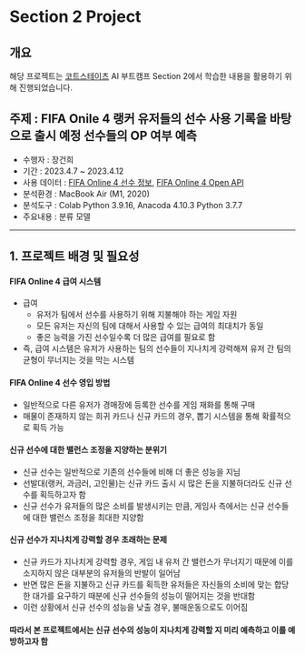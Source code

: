 # Section 2 Project

## 개요
해당 프로젝트는 [코트스테이츠](https://github.com/codestates) AI 부트캠프 Section 2에서 학습한 내용을 활용하기 위해 진행되었습니다.

## 주제 : FIFA Onile 4 랭커 유저들의 선수 사용 기록을 바탕으로 출시 예정 선수들의 OP 여부 예측
* 수행자 : 장건희
* 기간 : 2023.4.7 ~ 2023.4.12
* 사용 데이터 : [FIFA Online 4 선수 정보](https://fifaonline4.nexon.com/datacenter), [FIFA Online 4 Open API](https://developers.nexon.com/fifaonline4)
* 분석환경 : MacBook Air (M1, 2020)
* 분석도구 : Colab Python 3.9.16, Anacoda 4.10.3 Python 3.7.7
* 주요내용 : 분류 모델
* * *

## 1. 프로젝트 배경 및 필요성

#### FIFA Online 4 급여 시스템
- 급여
  - 유저가 팀에서 선수를 사용하기 위해 지불해야 하는 게임 자원
  - 모든 유저는 자신의 팀에 대해서 사용할 수 있는 급여의 최대치가 동일
  - 좋은 능력을 가진 선수일수록 더 많은 급여를 필요로 함
- 즉, 급여 시스템은 유저가 사용하는 팀의 선수들이 지나치게 강력해져 유저 간 팀의 균형이 무너지는 것을 막는 시스템

#### FIFA Online 4 선수 영입 방법
- 일반적으로 다른 유저가 경매장에 등록한 선수를 게임 재화를 통해 구매
- 매물이 존재하지 않는 희귀 카드나 신규 카드의 경우, 뽑기 시스템을 통해 확률적으로 획득 가능

#### 신규 선수에 대한 밸런스 조정을 지양하는 분위기
- 신규 선수는 일반적으로 기존의 선수들에 비해 더 좋은 성능을 지님
- 선발대(랭커, 과금러, 고인물)는 신규 카드 출시 시 많은 돈을 지불하더라도 신규 선수를 획득하고자 함
- 신규 선수가 유저들의 많은 소비를 발생시키는 만큼, 게임사 측에서는 신규 선수들에 대한 밸런스 조정을 최대한 지양함

#### 신규 선수가 지나치게 강력할 경우 초래하는 문제
- 신규 카드가 지나치게 강력할 경우, 게임 내 유저 간 밸런스가 무너지기 때문에 이를 소지하지 않은 대부분의 유저들의 반발이 일어남
- 반면 많은 돈을 지불하고 신규 카드를 획득한 유저들은 자신들의 소비에 맞는 합당한 대가를 요구하기 때분에 신규 선수들의 성능이 떨어지는 것을 반대함
- 이런 상황에서 신규 선수의 성능을 낮출 경우, 불매운동으로도 이어짐

#### 따라서 본 프로젝트에서는 신규 선수의 성능이 지나치게 강력할 지 미리 예측하고 이를 예방하고자 함
